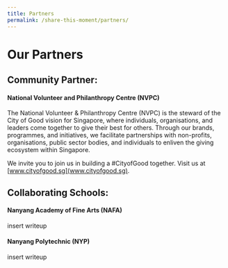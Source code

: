 ```yaml
---
title: Partners
permalink: /share-this-moment/partners/
---
```


# Our Partners

## Community Partner: 

#### National Volunteer and Philanthropy Centre (NVPC)

The National Volunteer & Philanthropy Centre (NVPC) is the steward of the City of Good vision for Singapore, where individuals, organisations, and leaders come together to give their best for others. Through our brands, programmes, and initiatives, we facilitate partnerships with non-profits, organisations, public sector bodies, and individuals to enliven the giving ecosystem within Singapore.

We invite you to join us in building a #CityofGood together. Visit us at [www.cityofgood.sg](www.cityofgood.sg).

## Collaborating Schools: 

#### Nanyang Academy of Fine Arts (NAFA)

insert writeup

#### Nanyang Polytechnic (NYP)

insert writeup
